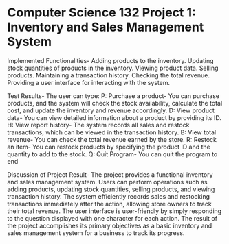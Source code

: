 # Computer Science 132 Project 1: Inventory and Sales Management System

Implemented Functionalities-
  Adding products to the inventory.
  Updating stock quantities of products in the inventory.
  Viewing product data.
  Selling products.
  Maintaining a transaction history.
  Checking the total revenue.
  Providing a user interface for interacting with the system.


Test Results-
    The user can type:
          P: Purchase a product- You can purchase products, and the system will check the stock availability, calculate the total cost, and                   update the inventory and revenue accordingly.
          D: View product data- You can view detailed information about a product by providing its ID.
          H: View report history- The system records all sales and restock transactions, which can be viewed in the transaction history.
          B: View total revenue- You can check the total revenue earned by the store.
          R: Restock an item- You can restock products by specifying the product ID and the quantity to add to the stock.
          Q: Quit Program- You can quit the program to end


Discussion of Project Result-
        The project provides a functional inventory and sales management system. Users can perform operations such as adding products, updating          stock quantities, selling products, and viewing transaction history. The system efficiently records sales and restocking transactions            immediately after the action, allowing store owners to track their total revenue. The user interface is user-friendly by simply                  responding to the question displayed with one character for each action. The result of the project accomplishes its primary objectives           as a basic inventory and sales management system for a business to track its progress.

    
    
      


